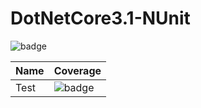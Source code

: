 # DotNetCore3.1-NUnit

![badge](https://img.shields.io/endpoint?url=https://gist.githubusercontent.com/rishilionel/6fba94027676331adec08030de830676/raw/code-coverage.json)

| Name | Coverage |
|-----------------|---------------|
| Test | ![badge](https://img.shields.io/endpoint?url=https://gist.githubusercontent.com/rishilionel/6fba94027676331adec08030de830676/raw/code-coverage.json)|
